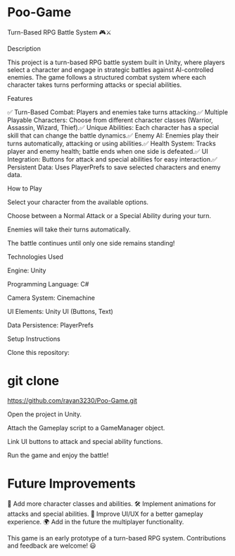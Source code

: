 # Poo-Game
Turn-Based RPG Battle System 🎮⚔️

Description

This project is a turn-based RPG battle system built in Unity, where players select a character and engage in strategic battles against AI-controlled enemies. The game follows a structured combat system where each character takes turns performing attacks or special abilities.

Features

✅ Turn-Based Combat: Players and enemies take turns attacking.✅ Multiple Playable Characters: Choose from different character classes (Warrior, Assassin, Wizard, Thief).✅ Unique Abilities: Each character has a special skill that can change the battle dynamics.✅ Enemy AI: Enemies play their turns automatically, attacking or using abilities.✅ Health System: Tracks player and enemy health; battle ends when one side is defeated.✅ UI Integration: Buttons for attack and special abilities for easy interaction.✅ Persistent Data: Uses PlayerPrefs to save selected characters and enemy data.

How to Play

Select your character from the available options.

Choose between a Normal Attack or a Special Ability during your turn.

Enemies will take their turns automatically.

The battle continues until only one side remains standing!

Technologies Used

Engine: Unity

Programming Language: C#

Camera System: Cinemachine

UI Elements: Unity UI (Buttons, Text)

Data Persistence: PlayerPrefs

Setup Instructions

Clone this repository:

# git clone
 https://github.com/rayan3230/Poo-Game.git

Open the project in Unity.

Attach the Gameplay script to a GameManager object.

Link UI buttons to attack and special ability functions.

Run the game and enjoy the battle!

# Future Improvements

🚀 Add more character classes and abilities.
🛠️ Implement animations for attacks and special abilities.
🎨 Improve UI/UX for a better gameplay experience.
🌍 Add in the future the multiplayer functionality.

This game is an early prototype of a turn-based RPG system. Contributions and feedback are welcome! 😃

